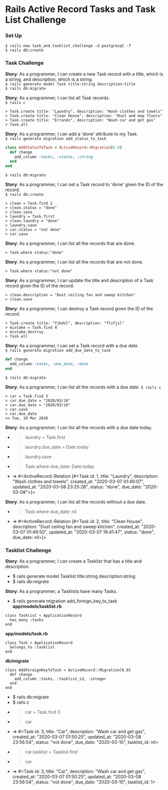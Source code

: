 # Rails Active Record Tasks and Task List Challenge

### Set Up
`$ rails new task_and_tasklist_challenge -d postgresql -T`  
`$ rails db:create`

### Task Challenge

**Story**: As a programmer, I can create a new Task record with a title, which is a string, and description, which is a string.  
`$ rails generate model Task title:string description:title`  
`$ rails db:migrate`

**Story**: As a programmer, I can list all Task records.  
`$ rails c`
```
> Task.create title: "Laundry", description: "Wash clothes and towels"
> Task.create title: "Clean House", description: "Dust and mop floors"
> Task.create title: "Errands", description: "Wash car and get gas"
> Task.all
```

**Story**: As a programmer, I can add a 'done' attribute to my Task.  
`$ rails generate migration add_status_to_task`  
```ruby
class AddStatusToTask < ActiveRecord::Migration[6.0]
  def change
    add_column :tasks, :status, :string
  end
end
```
`$ rails db:migrate`

**Story**: As a programmer, I can set a Task record to 'done' given the ID of the record.  
`$ rails db:create`  
```
> clean = Task.find 2
> clean.status = "done"
> clean.save
> laundry = Task.first
> clean.laundry = "done"
> laundry.save
> car.status = "not done"
> car.save
```

**Story**: As a programmer, I can list all the records that are done.  
```
> Task.where status:"done"
```

**Story**: As a programmer, I can list all the records that are not done.  
```
> Task.where status:"not done"
```

**Story**: As a programmer, I can update the title and description of a Task record given the ID of the record.
```
> clean.description = "Dust ceiling fan and sweep kitchen"
> clean.save
```

**Story**: As a programmer, I can destroy a Task record given the ID of the record.
```
> Task.create title: "fjkdsl", description: "flsfjsl"
> mistake = Task.find 4
> mistake.destroy
> Task.all
```

**Story**: As a programmer, I can set a Task record with a due date.  
`$ rails generate migration add_due_date_to_task`
```ruby
def change
  add_column :tasks, :due_date, :date
end
```
`$ rails db:migrate`

**Story**: As a programmer, I can list all the records with a due date.
`$ rails c`
```
> car = Task.find 3
> car.due_date = "2020/03/10"
> car.due_date = "2020/03/10"
> car.save
> car.due_date
=> Tue, 10 Mar 2020
```

**Story**: As a programmer, I can list all the records with a due date today.
- > laundry = Task.first
- > laundry.due_date = Date.today
- > laundry.save
- > Task.where due_date: Date.today
- => #<ActiveRecord::Relation [#<Task id: 1, title: "Laundry", description: "Wash clothes and towels", created_at: "2020-03-07 01:49:07", updated_at: "2020-03-08 23:25:28", status: "done", due_date: "2020-03-08">]>

**Story**: As a programmer, I can list all the records without a due date.
- > Task.where due_date: nil
- => #<ActiveRecord::Relation [#<Task id: 2, title: "Clean House", description: "Dust ceiling fan and sweep kitchen", created_at: "2020-03-07 01:49:50", updated_at: "2020-03-07 19:41:47", status: "done", due_date: nil>]>

### Tasklist Challenge
**Story**: As a programmer, I can create a Tasklist that has a title and description.
- $ rails generate model Tasklist title:string description:string
- $ rails db:migrate

**Story**: As a programmer, a Tasklists have many Tasks.
- $ rails generate migration add_foreign_key_to_task
**app/models/tasklist.rb**
```
class Tasklist < ApplicationRecord
  has_many :tasks
end
```
**app/models/task.rb**
```
class Task < ApplicationRecord
  belongs_to :tasklist
end
```
**db/migrate**
```
class AddForeignKeyToTask < ActiveRecord::Migration[6.0]
  def change
    add_column :tasks, :tasklist_id, :integer
  end
end
```
- $ rails db:migrate
- $ rails c
- > car = Task.find 3
- > car
- => #<Task id: 3, title: "Car", description: "Wash car and get gas", created_at: "2020-03-07 01:50:25", updated_at: "2020-03-08 23:56:54", status: "not done", due_date: "2020-03-10", tasklist_id: nil>
- > car.tasklist = Tasklist.first
- > car
- => #<Task id: 3, title: "Car", description: "Wash car and get gas", created_at: "2020-03-07 01:50:25", updated_at: "2020-03-08 23:56:54", status: "not done", due_date: "2020-03-10", tasklist_id: 1>

